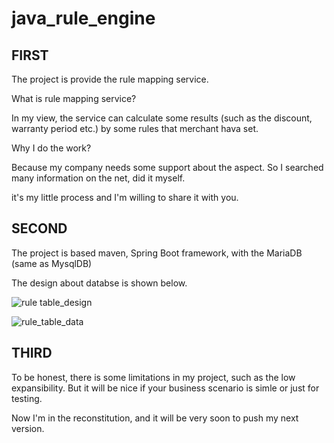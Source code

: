 # java_rule_engine

## FIRST

The project is provide the rule mapping service.

What is rule mapping service? 

In my view, the service can calculate some results (such as the discount, warranty period etc.) by some rules that merchant hava set.

Why I do the work?

Because my company needs some support about the aspect. So I searched many information on the net,  did it myself.

it's my little process and I'm willing to share it with you.

## SECOND

The project is based maven, Spring Boot framework, with the MariaDB (same as MysqlDB)

The design about databse is shown below.

![rule table_design](https://cloud.githubusercontent.com/assets/13716195/22633466/a8533232-ec5c-11e6-99eb-2d825655253a.PNG)

![rule_table_data](https://cloud.githubusercontent.com/assets/13716195/22633564/8b00b3c0-ec5d-11e6-818a-aec8ef80fd2b.png)


## THIRD

To be honest, there is some limitations in my project, such as the low expansibility. But it will be nice if your business scenario is simle or just for testing.

Now I'm in the reconstitution, and it will be very soon to push my next version.

